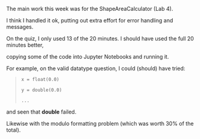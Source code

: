 The main work this week was for the ShapeAreaCalculator (Lab 4).<p>
I think I handled it ok, putting out extra effort for error handling and messages.<p>
On the quiz, I only used 13 of the 20 minutes. I should have used the full 20 minutes better,<p>
copying some of the code into Jupyter Notebooks and running it.<p>
For example, on the valid datatype question, I could (should) have tried:<p>
> `x = float(0.0)`<p>
> `y = double(0.0)`<p>
> `...`<p>

and seen that __double__ failed.<p>
Likewise with the modulo formatting problem (which was worth 30% of the total).<p>
